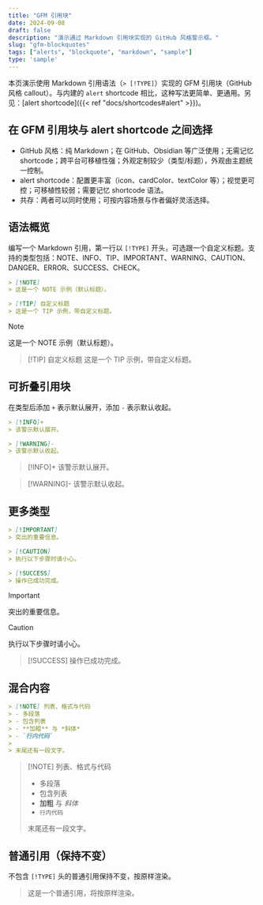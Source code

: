 ```yaml
---
title: "GFM 引用块"
date: 2024-09-08
draft: false
description: "演示通过 Markdown 引用块实现的 GitHub 风格警示框。"
slug: "gfm-blockquotes"
tags: ["alerts", "blockquote", "markdown", "sample"]
type: 'sample'
---
```


本页演示使用 Markdown 引用语法（`> [!TYPE]`）实现的 GFM 引用块（GitHub 风格 callout）。与内建的 `alert` shortcode 相比，这种写法更简单、更通用。另见：[alert shortcode]({{< ref "docs/shortcodes#alert" >}})。

<!--more-->

## 在 GFM 引用块与 alert shortcode 之间选择

- GitHub 风格：纯 Markdown；在 GitHub、Obsidian 等广泛使用；无需记忆 shortcode；跨平台可移植性强；外观定制较少（类型/标题），外观由主题统一控制。
- alert shortcode：配置更丰富（icon、cardColor、textColor 等）；视觉更可控；可移植性较弱；需要记忆 shortcode 语法。
- 共存：两者可以同时使用；可按内容场景与作者偏好灵活选择。

## 语法概览

编写一个 Markdown 引用，第一行以 `[!TYPE]` 开头，可选跟一个自定义标题。支持的类型包括：NOTE、INFO、TIP、IMPORTANT、WARNING、CAUTION、DANGER、ERROR、SUCCESS、CHECK。

```md
> [!NOTE]
> 这是一个 NOTE 示例（默认标题）。

> [!TIP] 自定义标题
> 这是一个 TIP 示例，带自定义标题。
```

> [!NOTE]
> 这是一个 NOTE 示例（默认标题）。

> [!TIP] 自定义标题
> 这是一个 TIP 示例，带自定义标题。

## 可折叠引用块

在类型后添加 `+` 表示默认展开，添加 `-` 表示默认收起。

```md
> [!INFO]+
> 该警示默认展开。

> [!WARNING]-
> 该警示默认收起。
```

> [!INFO]+
> 该警示默认展开。

> [!WARNING]-
> 该警示默认收起。

## 更多类型

```md
> [!IMPORTANT]
> 突出的重要信息。

> [!CAUTION]
> 执行以下步骤时请小心。

> [!SUCCESS]
> 操作已成功完成。
```

> [!IMPORTANT]
> 突出的重要信息。

> [!CAUTION]
> 执行以下步骤时请小心。

> [!SUCCESS]
> 操作已成功完成。

## 混合内容

```md
> [!NOTE] 列表、格式与代码
> - 多段落
> - 包含列表
> - **加粗** 与 *斜体*
> - `行内代码`
>
> 末尾还有一段文字。
```

> [!NOTE] 列表、格式与代码
> - 多段落
> - 包含列表
> - **加粗** 与 *斜体*
> - `行内代码`
>
> 末尾还有一段文字。

## 普通引用（保持不变）

不包含 `[!TYPE]` 头的普通引用保持不变，按原样渲染。

> 这是一个普通引用，将按原样渲染。
